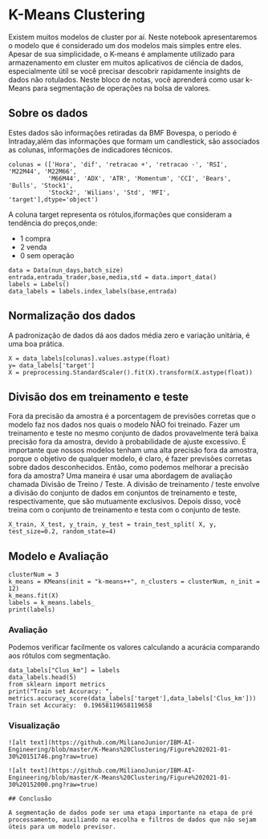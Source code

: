# K-Means Clustering
Existem muitos modelos de cluster por aí. Neste notebook apresentaremos o modelo que é considerado um dos modelos mais simples entre eles. Apesar de sua simplicidade, o K-means é amplamente utilizado para armazenamento em cluster em muitos aplicativos de ciência de dados, especialmente útil se você precisar descobrir rapidamente insights de dados não rotulados. Neste bloco de notas, você aprenderá como usar k-Means para segmentação de operações na bolsa de valores.

## Sobre os dados
Estes dados são informações retiradas da BMF Bovespa, o periodo é Intraday,além das informações que formam um candlestick, são associados as colunas, informações de indicadores técnicos.
```
colunas = (['Hora', 'dif', 'retracao +', 'retracao -', 'RSI', 'M22M44', 'M22M66',
           'M66M44', 'ADX', 'ATR', 'Momentum', 'CCI', 'Bears', 'Bulls', 'Stock1',
           'Stock2', 'Wilians', 'Std', 'MFI', 'target'],dtype='object')
```
A coluna target representa os rótulos,iformações que consideram a tendência do preços,onde:
  - 1 compra
  - 2 venda
  - 0 sem operação
```
data = Data(nun_days,batch_size)
entrada,entrada_trader,base,media,std = data.import_data()
labels = Labels()
data_labels = labels.index_labels(base,entrada)
```
## Normalização dos dados
A padronização de dados dá aos dados média zero e variação unitária, é uma boa prática.
```
X = data_labels[colunas].values.astype(float)
y= data_labels['target']
X = preprocessing.StandardScaler().fit(X).transform(X.astype(float))
```
## Divisão dos em treinamento e teste
Fora da precisão da amostra é a porcentagem de previsões corretas que o modelo faz nos dados nos quais o modelo NÃO foi treinado. Fazer um treinamento e teste no mesmo conjunto de dados provavelmente terá baixa precisão fora da amostra, devido à probabilidade de ajuste excessivo.
É importante que nossos modelos tenham uma alta precisão fora da amostra, porque o objetivo de qualquer modelo, é claro, é fazer previsões corretas sobre dados desconhecidos. Então, como podemos melhorar a precisão fora da amostra? Uma maneira é usar uma abordagem de avaliação chamada Divisão de Treino / Teste. A divisão de treinamento / teste envolve a divisão do conjunto de dados em conjuntos de treinamento e teste, respectivamente, que são mutuamente exclusivos. Depois disso, você treina com o conjunto de treinamento e testa com o conjunto de teste.
```
X_train, X_test, y_train, y_test = train_test_split( X, y, test_size=0.2, random_state=4)
```
## Modelo e Avaliação

```
clusterNum = 3
k_means = KMeans(init = "k-means++", n_clusters = clusterNum, n_init = 12)
k_means.fit(X)
labels = k_means.labels_
print(labels)
```
### Avaliação
Podemos verificar facilmente os valores calculando a acurácia comparando aos rótulos com segmentação.
```
data_labels["Clus_km"] = labels
data_labels.head(5)
from sklearn import metrics
print("Train set Accuracy: ", metrics.accuracy_score(data_labels['target'],data_labels['Clus_km']))
Train set Accuracy:  0.19658119658119658
```
### Visualização
```
![alt text](https://github.com/MilianoJunior/IBM-AI-Engineering/blob/master/K-Means%20Clustering/Figure%202021-01-30%20151746.png?raw=true)

![alt text](https://github.com/MilianoJunior/IBM-AI-Engineering/blob/master/K-Means%20Clustering/Figure%202021-01-30%20152000.png?raw=true)

## Conclusão

A segmentação de dados pode ser uma etapa importante na etapa de pré processamento, auxiliando na escolha e filtros de dados que não sejam úteis para um modelo previsor.






